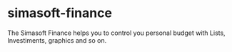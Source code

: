 # simasoft-finance
The Simasoft Finance helps you to control you personal budget with Lists, Investiments, graphics and so on.
